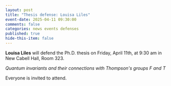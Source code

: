 ```yaml
---
layout: post
title: "Thesis defense: Louisa Liles"
event-date: 2025-04-11 09:30:00
comments: false
categories: news events defenses
published: true
hide-this-item: false
---
```


**Louisa Liles** will defend the Ph.D. thesis on Friday, April 11th, at 9:30 am in New Cabell Hall, Room 323.

*Quantum invariants and their connections with Thompson's groups F and T*

Everyone is invited to attend.
